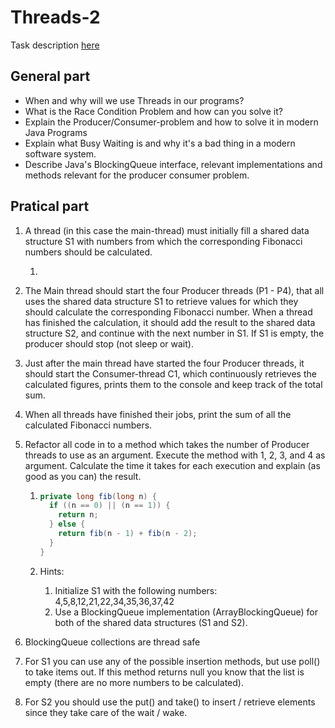# Threads-2

Task description [here](https://github.com/scheldejonas/Exercises/blob/master/EP/Exam-preparation-threads-2.pdf)

## General part

- When and why will we use Threads in our programs?
- What is the Race Condition Problem and how can you solve it?
- Explain the Producer/Consumer-problem and how to solve it in modern Java Programs
- Explain what Busy Waiting is and why it's a bad thing in a modern software system.
- Describe Java's BlockingQueue interface, relevant implementations and methods relevant for the producer consumer problem.

## Pratical part

1. A thread (in this case the main-thread) must initially fill a shared data structure S1 with numbers from which the corresponding Fibonacci numbers should be calculated.
   1. ​


2. The Main thread should start the four Producer threads (P1 - P4), that all uses the shared data structure S1 to retrieve values for which they should calculate the corresponding Fibonacci number. When a thread has finished the calculation, it should add the result to the shared data structure S2, and continue with the next number in S1. If S1 is empty, the producer should stop (not sleep or wait).

3. Just after the main thread have started the four Producer threads, it should start the Consumer-thread C1, which continuously retrieves the calculated figures, prints them to the console and keep track of the total sum.

4. When all threads have finished their jobs, print the sum of all the calculated Fibonacci numbers.

5. Refactor all code in to a method which takes the number of Producer threads to use as an argument. Execute the method with 1, 2, 3, and 4 as argument. Calculate the time it takes for each execution and explain (as good as you can) the result.

   1. ```java
      private long fib(long n) {
        if ((n == 0) || (n == 1)) {
          return n;
        } else {
          return fib(n - 1) + fib(n - 2);
        }
      }
      ```

   2. Hints:

      1. Initialize S1 with the following numbers: 4,5,8,12,21,22,34,35,36,37,42
      2. Use a BlockingQueue implementation (ArrayBlockingQueue) for both of the shared data structures (S1 and S2).

6. BlockingQueue collections are thread safe

7. For S1 you can use any of the possible insertion methods, but use poll() to take items out. If this method returns null you know that the list is empty (there are no more numbers to be calculated).

8. For S2 you should use the put() and take() to insert / retrieve elements since they take care of the wait / wake.